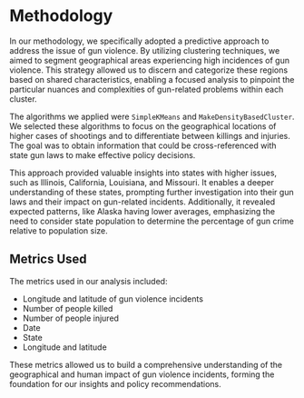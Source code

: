 # Methodology

In our methodology, we specifically adopted a predictive approach to address the issue of gun violence. By utilizing clustering techniques, we aimed to segment geographical areas experiencing high incidences of gun violence. This strategy allowed us to discern and categorize these regions based on shared characteristics, enabling a focused analysis to pinpoint the particular nuances and complexities of gun-related problems within each cluster.

The algorithms we applied were `SimpleKMeans` and `MakeDensityBasedCluster`. We selected these algorithms to focus on the geographical locations of higher cases of shootings and to differentiate between killings and injuries. The goal was to obtain information that could be cross-referenced with state gun laws to make effective policy decisions.

This approach provided valuable insights into states with higher issues, such as Illinois, California, Louisiana, and Missouri. It enables a deeper understanding of these states, prompting further investigation into their gun laws and their impact on gun-related incidents. Additionally, it revealed expected patterns, like Alaska having lower averages, emphasizing the need to consider state population to determine the percentage of gun crime relative to population size.

## Metrics Used

The metrics used in our analysis included:
- Longitude and latitude of gun violence incidents
- Number of people killed
- Number of people injured
- Date
- State
- Longitude and latitude

These metrics allowed us to build a comprehensive understanding of the geographical and human impact of gun violence incidents, forming the foundation for our insights and policy recommendations.
